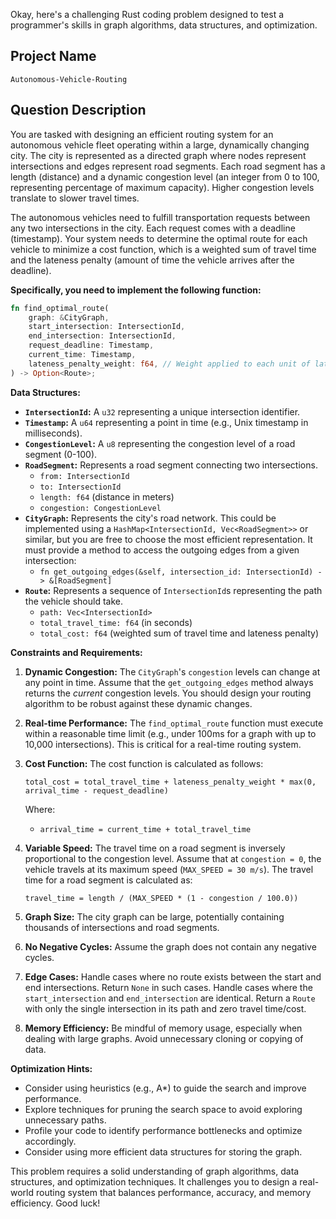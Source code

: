 Okay, here's a challenging Rust coding problem designed to test a programmer's skills in graph algorithms, data structures, and optimization.

## Project Name

`Autonomous-Vehicle-Routing`

## Question Description

You are tasked with designing an efficient routing system for an autonomous vehicle fleet operating within a large, dynamically changing city.  The city is represented as a directed graph where nodes represent intersections and edges represent road segments. Each road segment has a length (distance) and a dynamic congestion level (an integer from 0 to 100, representing percentage of maximum capacity).  Higher congestion levels translate to slower travel times.

The autonomous vehicles need to fulfill transportation requests between any two intersections in the city.  Each request comes with a deadline (timestamp). Your system needs to determine the optimal route for each vehicle to minimize a cost function, which is a weighted sum of travel time and the lateness penalty (amount of time the vehicle arrives after the deadline).

**Specifically, you need to implement the following function:**

```rust
fn find_optimal_route(
    graph: &CityGraph,
    start_intersection: IntersectionId,
    end_intersection: IntersectionId,
    request_deadline: Timestamp,
    current_time: Timestamp,
    lateness_penalty_weight: f64, // Weight applied to each unit of lateness.
) -> Option<Route>;
```

**Data Structures:**

*   **`IntersectionId`:** A `u32` representing a unique intersection identifier.
*   **`Timestamp`:** A `u64` representing a point in time (e.g., Unix timestamp in milliseconds).
*   **`CongestionLevel`:** A `u8` representing the congestion level of a road segment (0-100).
*   **`RoadSegment`:** Represents a road segment connecting two intersections.
    *   `from: IntersectionId`
    *   `to: IntersectionId`
    *   `length: f64` (distance in meters)
    *   `congestion: CongestionLevel`
*   **`CityGraph`:** Represents the city's road network.  This could be implemented using a `HashMap<IntersectionId, Vec<RoadSegment>>` or similar, but you are free to choose the most efficient representation.  It must provide a method to access the outgoing edges from a given intersection:
    *   `fn get_outgoing_edges(&self, intersection_id: IntersectionId) -> &[RoadSegment]`
*   **`Route`:** Represents a sequence of `IntersectionId`s representing the path the vehicle should take.
    *   `path: Vec<IntersectionId>`
    *   `total_travel_time: f64` (in seconds)
    *   `total_cost: f64` (weighted sum of travel time and lateness penalty)

**Constraints and Requirements:**

1.  **Dynamic Congestion:** The `CityGraph`'s `congestion` levels can change at any point in time. Assume that the `get_outgoing_edges` method always returns the *current* congestion levels. You should design your routing algorithm to be robust against these dynamic changes.
2.  **Real-time Performance:** The `find_optimal_route` function must execute within a reasonable time limit (e.g., under 100ms for a graph with up to 10,000 intersections). This is critical for a real-time routing system.
3.  **Cost Function:** The cost function is calculated as follows:

    `total_cost = total_travel_time + lateness_penalty_weight * max(0, arrival_time - request_deadline)`

    Where:

    *   `arrival_time = current_time + total_travel_time`
4.  **Variable Speed:** The travel time on a road segment is inversely proportional to the congestion level. Assume that at `congestion = 0`, the vehicle travels at its maximum speed (`MAX_SPEED = 30 m/s`).  The travel time for a road segment is calculated as:

    `travel_time = length / (MAX_SPEED * (1 - congestion / 100.0))`
5.  **Graph Size:** The city graph can be large, potentially containing thousands of intersections and road segments.
6.  **No Negative Cycles:** Assume the graph does not contain any negative cycles.
7.  **Edge Cases:** Handle cases where no route exists between the start and end intersections. Return `None` in such cases. Handle cases where the `start_intersection` and `end_intersection` are identical. Return a `Route` with only the single intersection in its path and zero travel time/cost.
8.  **Memory Efficiency:** Be mindful of memory usage, especially when dealing with large graphs. Avoid unnecessary cloning or copying of data.

**Optimization Hints:**

*   Consider using heuristics (e.g., A\*) to guide the search and improve performance.
*   Explore techniques for pruning the search space to avoid exploring unnecessary paths.
*   Profile your code to identify performance bottlenecks and optimize accordingly.
*   Consider using more efficient data structures for storing the graph.

This problem requires a solid understanding of graph algorithms, data structures, and optimization techniques.  It challenges you to design a real-world routing system that balances performance, accuracy, and memory efficiency. Good luck!
